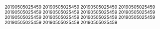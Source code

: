 20190505025459
20190505025459
20190505025459
20190505025459
20190505025459
20190505025459
20190505025459
20190505025459
20190505025459
20190505025459
20190505025459
20190505025459
20190505025459
20190505025459
20190505025459
